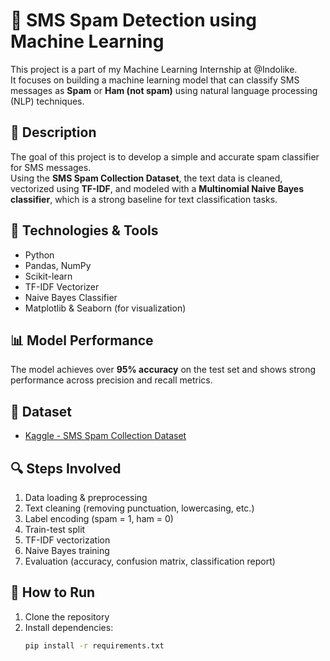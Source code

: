 # 📱 SMS Spam Detection using Machine Learning

This project is a part of my Machine Learning Internship at @Indolike.  
It focuses on building a machine learning model that can classify SMS messages as **Spam** or **Ham (not spam)** using natural language processing (NLP) techniques.

## 📌 Description
The goal of this project is to develop a simple and accurate spam classifier for SMS messages.  
Using the **SMS Spam Collection Dataset**, the text data is cleaned, vectorized using **TF-IDF**, and modeled with a **Multinomial Naive Bayes classifier**, which is a strong baseline for text classification tasks.

## 🧠 Technologies & Tools
- Python
- Pandas, NumPy
- Scikit-learn
- TF-IDF Vectorizer
- Naive Bayes Classifier
- Matplotlib & Seaborn (for visualization)

## 📊 Model Performance
The model achieves over **95% accuracy** on the test set and shows strong performance across precision and recall metrics.

## 📁 Dataset
- [Kaggle - SMS Spam Collection Dataset](https://www.kaggle.com/datasets/uciml/sms-spam-collection-dataset)

## 🔍 Steps Involved
1. Data loading & preprocessing
2. Text cleaning (removing punctuation, lowercasing, etc.)
3. Label encoding (spam = 1, ham = 0)
4. Train-test split
5. TF-IDF vectorization
6. Naive Bayes training
7. Evaluation (accuracy, confusion matrix, classification report)

## 🚀 How to Run
1. Clone the repository
2. Install dependencies:
   ```bash
   pip install -r requirements.txt
